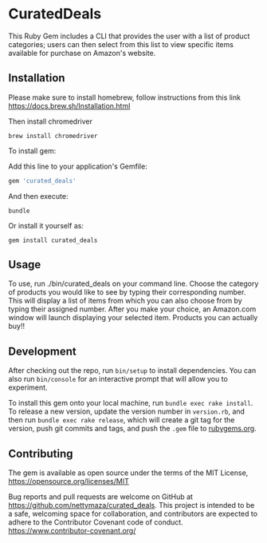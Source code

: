 # CuratedDeals
This Ruby Gem includes a CLI that provides the user with a list of product categories; users can then select from this list to view specific items available for purchase on Amazon's website.

## Installation
Please make sure to install homebrew, follow instructions from this link https://docs.brew.sh/Installation.html

Then install chromedriver

`brew install chromedriver`

To install gem:

Add this line to your application's Gemfile:

```ruby
gem 'curated_deals'
```
And then execute:

`bundle`

Or install it yourself as:

`gem install curated_deals`

## Usage

To use, run ./bin/curated_deals on your command line. Choose the category of products you would like to see by typing their corresponding number. This will display a list of items from which you can also choose from by typing their assigned number. After you make your choice, an Amazon.com window will launch displaying your selected item. Products you can actually buy!!

## Development

After checking out the repo, run `bin/setup` to install dependencies. You can also run `bin/console` for an interactive prompt that will allow you to experiment.

To install this gem onto your local machine, run `bundle exec rake install`. To release a new version, update the version number in `version.rb`, and then run `bundle exec rake release`, which will create a git tag for the version, push git commits and tags, and push the `.gem` file to [rubygems.org](https://rubygems.org).

## Contributing

The gem is available as open source under the terms of the MIT License, https://opensource.org/licenses/MIT

Bug reports and pull requests are welcome on GitHub at https://github.com/nettymaza/curated_deals.
This project is intended to be a safe, welcoming space for collaboration, and contributors are expected to adhere to the Contributor Covenant code of conduct.
https://www.contributor-covenant.org/

